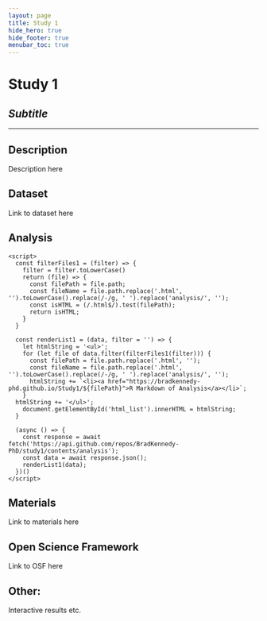 ```yaml
---
layout: page
title: Study 1
hide_hero: true
hide_footer: true
menubar_toc: true
---
```

# Study 1
## _Subtitle_

***

## Description
Description here

## Dataset
Link to dataset here

<html>
    <div>
      <h2>Analysis</h2>
      <ul id="html_list">
      </ul>
    </div>
    
    <script>
      const filterFiles1 = (filter) => {
        filter = filter.toLowerCase()
        return (file) => {
          const filePath = file.path;
          const fileName = file.path.replace('.html', '').toLowerCase().replace(/-/g, ' ').replace('analysis/', '');
          const isHTML = (/.html$/).test(filePath);
          return isHTML;
        }
      }
      
      const renderList1 = (data, filter = '') => {
        let htmlString = '<ul>';
        for (let file of data.filter(filterFiles1(filter))) {
          const filePath = file.path.replace('.html', '');
          const fileName = file.path.replace('.html', '').toLowerCase().replace(/-/g, ' ').replace('analysis/', '');
          htmlString += `<li><a href="https://bradkennedy-phd.github.io/Study1/${filePath}">R Markdown of Analysis</a></li>`;
        }
      htmlString += '</ul>';
        document.getElementById('html_list').innerHTML = htmlString;
      }
      
      (async () => {
        const response = await fetch('https://api.github.com/repos/BradKennedy-PhD/study1/contents/analysis');
        const data = await response.json();
        renderList1(data);
      })()
    </script>
</html>

## Materials
Link to materials here

## Open Science Framework
Link to OSF here

## Other:
Interactive results etc.

